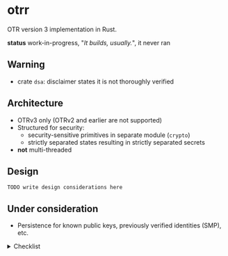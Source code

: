# otrr

OTR version 3 implementation in Rust.

__status__ work-in-progress, "_It builds, usually._", it never ran

## Warning

- crate `dsa`: disclaimer states it is not thoroughly verified

## Architecture

- OTRv3 only (OTRv2 and earlier are not supported)
- Structured for security:
  - security-sensitive primitives in separate module (`crypto`)
  - strictly separated states resulting in strictly separated secrets
- __not__ multi-threaded

## Design

`TODO write design considerations here`

## Under consideration

- Persistence for known public keys, previously verified identities (SMP), etc.

<details>
  <summary>Checklist</summary>

> ☐: feature, ☑: implemented, ✔: verified

__Functionality__:

- ☑ Normal messages:
  - ☑ Plaintext message
  - ☑ Whitespace-tagged message
  - ☑ Query message
  - ☑ Error message
- ☑ Authenticated Key Exchange (AKE)
- ☑ Socialist Millionaire's Protocol (SMP)
  - ☑ SMP zero-knowledge secret verificaton (w/ or w/o user-provided question)
  - ☐ Manual verification (SSID)
- ☑ DSA signatures
- ☑ Encryption
- ☑ OTR-encoding
  - ☑ Reading
  - ☑ Writing
- ☐ Policies:
  - ☑ `REQUIRE_ENCRYPTION` take appropriate actions given that active policy requires encryption.
  - ☑ `WHITESPACE_START_AKE` automatically initiate AKE when whitespace tag is received.
  - ☑ `ERROR_START_AKE` initiate AKE upon receiving error message.
  - ☐ ability to change policy for account or individual instance (during use).
- ☑ Fragmentation:
  - ☑ Assemble fragments of incoming message.
  - ☑ Fragment outgoing messages.
- ☐ Heartbeat-messages: keep session alive and ensure regular key rotation.
- ☐ Store plaintext message for transmission under right circumstances (i.e. `REQUIRE_ENCRYPTION` policy, in-progress AKE, etc.)
- ☐ Expose the Extra Symmetric Key (TLV type `8`)

__Operational__:

- ☑ Single instance of `Account` represents single account on a chat network: allows for specific identity (_DSA keypair_), chat network/transport.
- ☐ Thread-safety. (Not yet determined necessary.)  
    _Limited by ordering-requirement for transport. Expect processing single message at a time._

__Developmental__:

- ☑ No logic for managing multiple accounts:  
  _We keep this separated and up to the client to implement if necessary. Essentially, just tying the `Account` to the corresponding chat account logic is sufficient, and any management on top of that risks prescribing a certain structure for the host application (e.g. chat application)._
- ☐ API for managing multiple accounts, keys, policies?
- ☐ Unit tests: too few tests, because rust syntax is that expressive

__Known issues__:

- How to deal with multiple instances, "default instance", "selected/active instance"? Especially when dealing with incidental reception of plaintext messages while encrypted session is established for some instance.
- The OTR specification documents that any message payload is in UTF-8 and _may contain_ HTML. However, this makes it ambiguous for how the content should be interpreted and results and risks may very per chat network.
- There is no convention on how the Extra Symmetric Key should be used.
- ..
</details>
